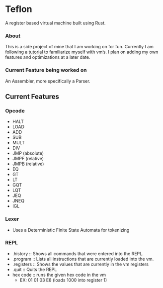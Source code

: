 # Teflon
A register based virtual machine built using Rust.

### About
This is a side project of mine that I am working on for fun. Currently I am following a [tutorial](https://blog.subnetzero.io/post/building-language-vm-part-01/) to familiarize myself with vm’s. I plan on adding my own features and optimizations at a later date.

### Current Feature being worked on
An Assembler, more specifically a Parser.

## Current Features
### Opcode
- HALT
- LOAD
- ADD
- SUB
- MULT
- DIV
- JMP (absolute)
- JMPF (relative)
- JMPB (relative)
- EQ
- GT
- LT
- GQT
- LQT
- JEQ
- JNEQ
- IGL

### Lexer
- Uses a Deterministic Finite State Automata for tokenizing

### REPL
- .history :: Shows all commands that were entered into the REPL.
- .program :: Lists all instructions that are currently loaded into the vm.
- .registers :: Shows the values that are currently in the vm registers
- .quit :: Quits the REPL
- hex code :: runs the given hex code in the vm 
    - EX: 01 01 03 E8 (loads 1000 into register 1)
